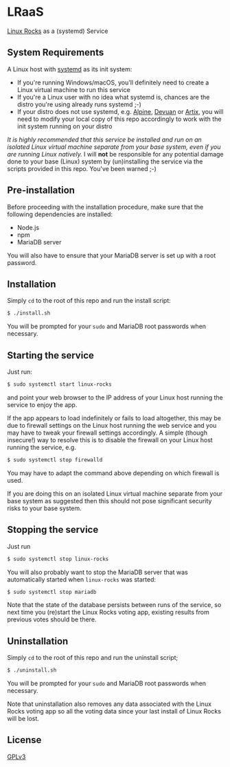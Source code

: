 # LRaaS

[Linux Rocks](https://github.com/DonaldKellett/Linux-Rocks) as a (systemd) Service

## System Requirements

A Linux host with [systemd](https://systemd.io) as its init system:

- If you're running Windows/macOS, you'll definitely need to create a Linux virtual machine to run this service
- If you're a Linux user with no idea what systemd is, chances are the distro you're using already runs systemd ;-)
- If your distro does not use systemd, e.g. [Alpine](https://alpinelinux.org), [Devuan](https://devuan.org) or [Artix](https://artixlinux.org), you will need to modify your local copy of this repo accordingly to work with the init system running on your distro

_It is highly recommended that this service be installed and run on an isolated Linux virtual machine separate from your base system, even if you are running Linux natively._ I will **not** be responsible for any potential damage done to your base (Linux) system by (un)installing the service via the scripts provided in this repo. You've been warned ;-)

## Pre-installation

Before proceeding with the installation procedure, make sure that the following dependencies are installed:

- Node.js
- npm
- MariaDB server 

You will also have to ensure that your MariaDB server is set up with a root password.

## Installation

Simply `cd` to the root of this repo and run the install script:

```bash
$ ./install.sh
```

You will be prompted for your `sudo` and MariaDB root passwords when necessary.

## Starting the service

Just run:

```bash
$ sudo systemctl start linux-rocks
```

and point your web browser to the IP address of your Linux host running the service to enjoy the app.

If the app appears to load indefinitely or fails to load altogether, this may be due to firewall settings on the Linux host running the web service and you may have to tweak your firewall settings accordingly. A simple (though insecure!) way to resolve this is to disable the firewall on your Linux host running the service, e.g.

```bash
$ sudo systemctl stop firewalld
```

You may have to adapt the command above depending on which firewall is used.

If you are doing this on an isolated Linux virtual machine separate from your base system as suggested then this should not pose significant security risks to your base system.

## Stopping the service

Just run

```bash
$ sudo systemctl stop linux-rocks
```

You will also probably want to stop the MariaDB server that was automatically started when `linux-rocks` was started:

```bash
$ sudo systemctl stop mariadb
```

Note that the state of the database persists between runs of the service, so next time you (re)start the Linux Rocks voting app, existing results from previous votes should be there.

## Uninstallation

Simply `cd` to the root of this repo and run the uninstall script;

```bash
$ ./uninstall.sh
```

You will be prompted for your `sudo` and MariaDB root passwords when necessary.

Note that uninstallation also removes any data associated with the Linux Rocks voting app so all the voting data since your last install of Linux Rocks will be lost.

## License

[GPLv3](./LICENSE)
